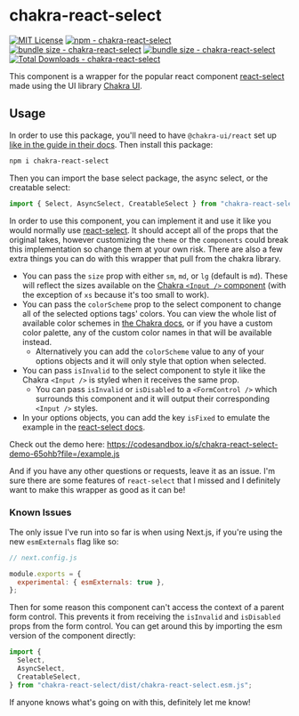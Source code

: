# chakra-react-select

[![MIT License](https://badgen.net/github/license/csandman/chakra-react-select "MIT License")](LICENSE)
[![npm - chakra-react-select](https://img.shields.io/npm/v/chakra-react-select "chakra-react-select npm")](https://www.npmjs.com/package/chakra-react-select)
[![bundle size - chakra-react-select](https://badgen.net/bundlephobia/min/chakra-react-select "chakra-react-select bundlephobia")](https://bundlephobia.com/result?p=chakra-react-select)
[![bundle size - chakra-react-select](https://badgen.net/bundlephobia/minzip/chakra-react-select "chakra-react-select bundlephobia")](https://bundlephobia.com/result?p=chakra-react-select)
[![Total Downloads - chakra-react-select](https://badgen.net/npm/dt/chakra-react-select?color=blue "chakra-react-select npm downloads")](https://bundlephobia.com/result?p=chakra-react-select)

This component is a wrapper for the popular react component [react-select](https://react-select.com/home) made using the UI library [Chakra UI](https://chakra-ui.com/).

## Usage

In order to use this package, you'll need to have `@chakra-ui/react` set up [like in the guide in their docs](https://chakra-ui.com/docs/getting-started#installation). Then install this package:

```sh
npm i chakra-react-select
```

Then you can import the base select package, the async select, or the creatable select:

```js
import { Select, AsyncSelect, CreatableSelect } from "chakra-react-select";
```

In order to use this component, you can implement it and use it like you would normally use [react-select](https://react-select.com/home). It should accept all of the props that the original takes, however customizing the `theme` or the `components` could break this implementation so change them at your own risk. There are also a few extra things you can do with this wrapper that pull from the chakra library.

- You can pass the `size` prop with either `sm`, `md`, or `lg` (default is `md`). These will reflect the sizes available on the [Chakra `<Input />` component](https://chakra-ui.com/docs/form/input#changing-the-size-of-the-input) (with the exception of `xs` because it's too small to work).
- You can pass the `colorScheme` prop to the select component to change all of the selected options tags' colors. You can view the whole list of available color schemes in [the Chakra docs](https://chakra-ui.com/docs/data-display/tag#props), or if you have a custom color palette, any of the custom color names in that will be available instead.
  - Alternatively you can add the `colorScheme` value to any of your options objects and it will only style that option when selected.
- You can pass `isInvalid` to the select component to style it like the Chakra `<Input />` is styled when it receives the same prop.
  - You can pass `isInvalid` or `isDisabled` to a `<FormControl />` which surrounds this component and it will output their corresponding `<Input />` styles.
- In your options objects, you can add the key `isFixed` to emulate the example in the [react-select docs](https://react-select.com/home#fixed-options).

Check out the demo here: https://codesandbox.io/s/chakra-react-select-demo-65ohb?file=/example.js

And if you have any other questions or requests, leave it as an issue. I'm sure there are some features of `react-select` that I missed and I definitely want to make this wrapper as good as it can be!

### Known Issues

The only issue I've run into so far is when using Next.js, if you're using the new `esmExternals` flag like so:

```js
// next.config.js

module.exports = {
  experimental: { esmExternals: true },
};
```

Then for some reason this component can't access the context of a parent form control. This prevents it from receiving the `isInvalid` and `isDisabled` props from the form control. You can get around this by importing the esm version of the component directly:

```js
import {
  Select,
  AsyncSelect,
  CreatableSelect,
} from "chakra-react-select/dist/chakra-react-select.esm.js";
```

If anyone knows what's going on with this, definitely let me know!
